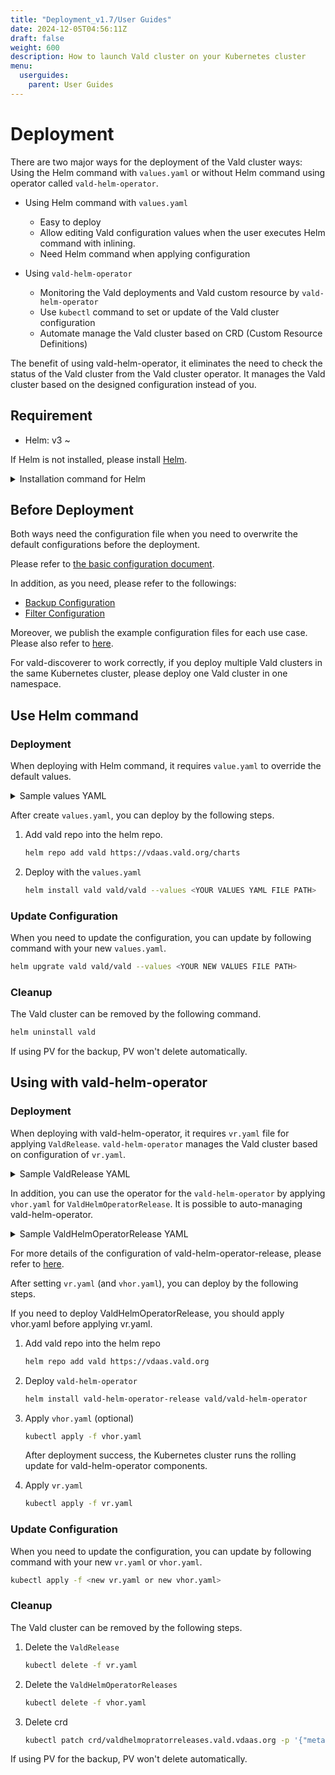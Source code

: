 ```yaml
---
title: "Deployment_v1.7/User Guides"
date: 2024-12-05T04:56:11Z
draft: false
weight: 600
description: How to launch Vald cluster on your Kubernetes cluster
menu:
  userguides:
    parent: User Guides
---
```


# Deployment

There are two major ways for the deployment of the Vald cluster ways: Using the Helm command with `values.yaml` or without Helm command using operator called `vald-helm-operator`.

- Using Helm command with `values.yaml`

  - Easy to deploy
  - Allow editing Vald configuration values when the user executes Helm command with inlining.
  - Need Helm command when applying configuration

- Using `vald-helm-operator`
  - Monitoring the Vald deployments and Vald custom resource by `vald-helm-operator`
  - Use `kubectl` command to set or update of the Vald cluster configuration
  - Automate manage the Vald cluster based on CRD (Custom Resource Definitions)

<div class="notice">
The benefit of using vald-helm-operator, it eliminates the need to check the status of the Vald cluster from the Vald cluster operator.
It manages the Vald cluster based on the designed configuration instead of you.
</div>

## Requirement

- Helm: v3 ~

If Helm is not installed, please install [Helm](https://helm.sh/docs/intro/install).

<details><summary>Installation command for Helm</summary><br>

```bash
curl https://raw.githubusercontent.com/helm/helm/main/scripts/get-helm-3 | bash
```

</details>

## Before Deployment

Both ways need the configuration file when you need to overwrite the default configurations before the deployment.

Please refer to [the basic configuration document](/docs/v1.7/user-guides/configuration).

In addition, as you need, please refer to the followings:

- [Backup Configuration](/docs/v1.7/user-guides/backup-configuration)
- [Filter Configuration](/docs/v1.7/user-guides/filtering-configuration)

Moreover, we publish the example configuration files for each use case.
Please also refer to [here](https://github.com/vdaas/vald/tree/main/charts/vald/values).

<div class="caution">
For vald-discoverer to work correctly, if you deploy multiple Vald clusters in the same Kubernetes cluster, please deploy one Vald cluster in one namespace.
</div>

## Use Helm command

### Deployment

When deploying with Helm command, it requires `value.yaml` to override the default values.

<details><summary>Sample values YAML</summary><br>

```yaml
defaults:
  logging:
    level: debug
  image:
    # Please set the specified version, e.g., v1.5.6, instead of latest
    tag: "latest"
  server_config:
    healths:
      liveness:
        livenessProbe:
          initialDelaySeconds: 60
      readiness:
        readinessProbe:
          initialDelaySeconds: 60

  ## vald-lb-gateway settings
  gateway:
    lb:
      minReplicas: 2
      maxReplicas: 2
      gateway_config:
        index_replica: 2

  ## vald-agent settings
  agent:
    minReplicas: 6
    maxReplicas: 6
    podManagementPolicy: Parallel
    ngt:
      dimension: 784
      distance_type: l2
      object_type: float
      # When auto_index_check_duration_limit is minus value, the agent auto indexing is effectively disabled.
      auto_index_check_duration_limit: "-1s"
      # When auto_index_duration_limit is minus value, the agent auto indexing is effectively disabled.
      auto_index_duration_limit: "-1s"
      auto_create_index_pool_size: 10000
      default_pool_size: 10000

  ## vald-discoverer settings
  discoverer:
    resources:
      requests:
        cpu: 150m
        memory: 50Mi

  ## vald-manager settings
  manager:
    index:
      resources:
        requests:
          cpu: 150m
          memory: 30Mi
      indexer:
        auto_index_duration_limit: 1m
        auto_index_check_duration: 40s
```

</details>

After create `values.yaml`, you can deploy by the following steps.

1. Add vald repo into the helm repo.

   ```bash
   helm repo add vald https://vdaas.vald.org/charts
   ```

1. Deploy with the `values.yaml`

   ```bash
   helm install vald vald/vald --values <YOUR VALUES YAML FILE PATH>
   ```

### Update Configuration

When you need to update the configuration, you can update by following command with your new `values.yaml`.

```bash
helm upgrate vald vald/vald --values <YOUR NEW VALUES FILE PATH>
```

### Cleanup

The Vald cluster can be removed by the following command.

```bash
helm uninstall vald
```

<div class="caution">
If using PV for the backup, PV won't delete automatically.
</div>

## Using with vald-helm-operator

### Deployment

When deploying with vald-helm-operator, it requires `vr.yaml` file for applying `ValdRelease`.
`vald-helm-operator` manages the Vald cluster based on configuration of `vr.yaml`.

<details><summary>Sample ValdRelease YAML</summary><br>

```yaml
apiVersion: vald.vdaas.org/v1
kind: ValdRelease
metadata:
  name: vald-cluster
# the values of Helm chart for Vald can be placed under the `spec` field.
spec:
  defaults:
    logging:
      level: debug
    image:
      # Please set the specified version, e.g., v1.5.6, instead of latest
      tag: "latest"
    server_config:
      healths:
        liveness:
          livenessProbe:
            initialDelaySeconds: 60
        readiness:
          readinessProbe:
            initialDelaySeconds: 60

    ## vald-lb-gateway settings
    gateway:
      lb:
        minReplicas: 2
        maxReplicas: 2
        gateway_config:
          index_replica: 2

    ## vald-agent settings
    agent:
      minReplicas: 6
      maxReplicas: 6
      podManagementPolicy: Parallel
      ngt:
        dimension: 784
        distance_type: l2
        object_type: float
        # When auto_index_check_duration_limit is minus value, the agent auto indexing is effectively disabled.
        auto_index_check_duration_limit: "-1s"
        # When auto_index_duration_limit is minus value, the agent auto indexing is effectively disabled.
        auto_index_duration_limit: "-1s"
        auto_create_index_pool_size: 10000
        default_pool_size: 10000

    ## vald-discoverer settings
    discoverer:
      resources:
        requests:
          cpu: 150m
          memory: 50Mi

    ## vald-manager settings
    manager:
      index:
        resources:
          requests:
            cpu: 150m
            memory: 30Mi
        indexer:
          auto_index_duration_limit: 1m
          auto_index_check_duration: 40s
```

</details>

In addition, you can use the operator for the `vald-helm-operator` by applying `vhor.yaml` for `ValdHelmOperatorRelease`.
It is possible to auto-managing vald-helm-operator.

<details><summary>Sample ValdHelmOperatorRelease YAML</summary><br>

```yaml
apiVersion: vald.vdaas.org/v1
kind: ValdHelmOperatorRelease
metadata:
  name: vald-helm-operator-release
# the values of Helm chart for vald-helm-operator can be placed under the `spec` field.
spec:
  watchNamespaces: "default"
```

</details>

For more details of the configuration of vald-helm-operator-release, please refer to [here](https://github.com/vdaas/vald/tree/main/charts/vald-helm-operator#configuration).

After setting `vr.yaml` (and `vhor.yaml`), you can deploy by the following steps.

<div class="warning">
If you need to deploy ValdHelmOperatorRelease, you should apply vhor.yaml before applying vr.yaml.
</div>

1. Add vald repo into the helm repo

   ```bash
   helm repo add vald https://vdaas.vald.org
   ```

1. Deploy `vald-helm-operator`

   ```bash
   helm install vald-helm-operator-release vald/vald-helm-operator
   ```

1. Apply `vhor.yaml` (optional)

   ```bash
   kubectl apply -f vhor.yaml
   ```

   After deployment success, the Kubernetes cluster runs the rolling update for vald-helm-operator components.

1. Apply `vr.yaml`

   ```bash
   kubectl apply -f vr.yaml
   ```

### Update Configuration

When you need to update the configuration, you can update by following command with your new `vr.yaml` or `vhor.yaml`.

```bash
kubectl apply -f <new vr.yaml or new vhor.yaml>
```

### Cleanup

The Vald cluster can be removed by the following steps.

1. Delete the `ValdRelease`

   ```bash
   kubectl delete -f vr.yaml
   ```

1. Delete the `ValdHelmOperatorReleases`

   ```bash
   kubectl delete -f vhor.yaml
   ```

1. Delete crd

   ```bash
   kubectl patch crd/valdhelmopratorreleases.vald.vdaas.org -p '{"metadata":{"finalizers":[]}}' -type=merge
   ```

<div class="notice">
If using PV for the backup, PV won't delete automatically.
</div>
